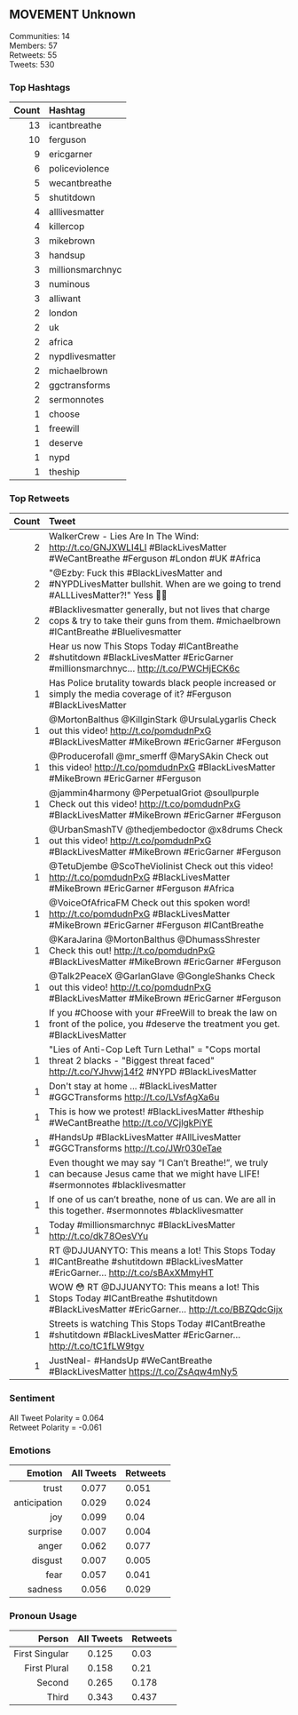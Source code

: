 
## MOVEMENT Unknown

Communities: 14  
Members: 57  
Retweets: 55  
Tweets: 530

### Top Hashtags

| Count | Hashtag |
|------:|:------|
| 13 | icantbreathe |
| 10 | ferguson |
| 9 | ericgarner |
| 6 | policeviolence |
| 5 | wecantbreathe |
| 5 | shutitdown |
| 4 | alllivesmatter |
| 4 | killercop |
| 3 | mikebrown |
| 3 | handsup |
| 3 | millionsmarchnyc |
| 3 | numinous |
| 3 | alliwant |
| 2 | london |
| 2 | uk |
| 2 | africa |
| 2 | nypdlivesmatter |
| 2 | michaelbrown |
| 2 | ggctransforms |
| 2 | sermonnotes |
| 1 | choose |
| 1 | freewill |
| 1 | deserve |
| 1 | nypd |
| 1 | theship |


### Top Retweets

| Count | Tweet |
|------:|:------|
| 2 | WalkerCrew - Lies Are In The Wind: http://t.co/GNJXWLI4LI #BlackLivesMatter #WeCantBreathe  #Ferguson #London #UK #Africa |
| 2 | "@Ezby: Fuck this #BlackLivesMatter and #NYPDLivesMatter bullshit. When are we going to trend #ALLLivesMatter?!" Yess 🙌🙌 |
| 2 | #Blacklivesmatter generally, but not lives that charge cops &amp; try to take their guns from them. #michaelbrown #ICantBreathe #Bluelivesmatter |
| 2 | Hear us now This Stops Today #ICantBreathe #shutitdown #BlackLivesMatter #EricGarner #millionsmarchnyc… http://t.co/PWCHjECK6c |
| 1 | Has Police brutality towards black people increased or simply the media coverage of it? #Ferguson #BlackLivesMatter |
| 1 | @MortonBalthus @KillginStark @UrsulaLygarlis Check out this video! http://t.co/pomdudnPxG #BlackLivesMatter #MikeBrown #EricGarner #Ferguson |
| 1 | @Producerofall @mr_smerff @MarySAkin Check out this video! http://t.co/pomdudnPxG #BlackLivesMatter #MikeBrown #EricGarner #Ferguson |
| 1 | @jammin4harmony @PerpetualGriot @soullpurple Check out this video! http://t.co/pomdudnPxG #BlackLivesMatter #MikeBrown #EricGarner #Ferguson |
| 1 | @UrbanSmashTV @thedjembedoctor @x8drums Check out this video! http://t.co/pomdudnPxG #BlackLivesMatter #MikeBrown #EricGarner #Ferguson |
| 1 | @TetuDjembe @ScoTheViolinist Check out this video! http://t.co/pomdudnPxG #BlackLivesMatter #MikeBrown #EricGarner #Ferguson #Africa |
| 1 | @VoiceOfAfricaFM Check out this spoken word! http://t.co/pomdudnPxG #BlackLivesMatter #MikeBrown #EricGarner #Ferguson #ICantBreathe |
| 1 | @KaraJarina @MortonBalthus @DhumassShrester Check this out! http://t.co/pomdudnPxG #BlackLivesMatter #MikeBrown #EricGarner #Ferguson |
| 1 | @Talk2PeaceX @GarlanGlave @GongleShanks Check out this video! http://t.co/pomdudnPxG #BlackLivesMatter #MikeBrown #EricGarner #Ferguson |
| 1 | If you #Choose with your #FreeWill to break the law on front of the police, you #deserve the treatment you get. #BlackLivesMatter |
| 1 | "Lies of Anti-Cop Left Turn Lethal" = "Cops mortal threat 2 blacks - "Biggest threat faced" http://t.co/YJhvwj14f2 #NYPD #BlackLivesMatter |
| 1 | Don't stay at home ... #BlackLivesMatter #GGCTransforms http://t.co/LVsfAgXa6u |
| 1 | This is how we protest! #BlackLivesMatter #theship #WeCantBreathe http://t.co/VCjlgkPiYE |
| 1 | #HandsUp #BlackLivesMatter #AllLivesMatter #GGCTransforms http://t.co/JWr030eTae |
| 1 | Even thought we may say “I Can’t Breathe!”, we truly can because Jesus came that we might have LIFE! #sermonnotes  #blacklivesmatter |
| 1 | If one of us can’t breathe, none of us can. We are all in this together. #sermonnotes #blacklivesmatter |
| 1 | Today #millionsmarchnyc #BlackLivesMatter http://t.co/dk78OesVYu |
| 1 | RT @DJJUANYTO: This means a lot! This Stops Today #ICantBreathe #shutitdown #BlackLivesMatter #EricGarner… http://t.co/sBAxXMmyHT |
| 1 | WOW 😳 RT @DJJUANYTO: This means a lot! This Stops Today #ICantBreathe #shutitdown #BlackLivesMatter #EricGarner… http://t.co/BBZQdcGijx |
| 1 | Streets is watching This Stops Today #ICantBreathe #shutitdown #BlackLivesMatter #EricGarner… http://t.co/tC1fLW9tgv |
| 1 | JustNeal- #HandsUp #WeCantBreathe #BlackLivesMatter https://t.co/ZsAqw4mNy5 |


### Sentiment

All Tweet Polarity = 0.064  
Retweet Polarity = -0.061

### Emotions

| Emotion | All Tweets | Retweets |
|------:|:------:|:-------|
| trust | 0.077 | 0.051 |
| anticipation | 0.029 | 0.024 |
| joy | 0.099 | 0.04 |
| surprise | 0.007 | 0.004 |
| anger | 0.062 | 0.077 |
| disgust | 0.007 | 0.005 |
| fear | 0.057 | 0.041 |
| sadness | 0.056 | 0.029 |


### Pronoun Usage

| Person | All Tweets | Retweets |
|------:|:------:|:-------|
| First Singular | 0.125 | 0.03 |
| First Plural | 0.158 | 0.21 |
| Second | 0.265 | 0.178 |
| Third | 0.343 | 0.437 |



